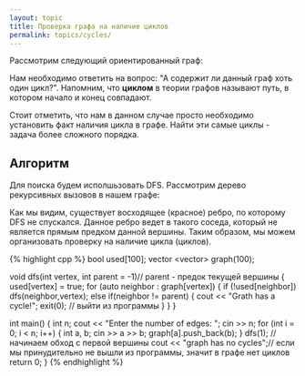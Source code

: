 ```yaml
---
layout: topic
title: Проверка графа на наличие циклов
permalink: topics/cycles/
---
```

Рассмотрим следующий ориентированный граф:

Нам необходимо ответить на вопрос: "А содержит ли данный граф хоть один цикл?". Напомним, что **циклом** в теории графов называют путь, в котором начало и конец совпадают.

Стоит отметить, что нам в данном случае просто необходимо установить факт наличия цикла в графе. Найти эти самые циклы - задача более сложного порядка.

## Алгоритм
Для поиска будем исполшьзовать DFS. Рассмотрим дерево рекурсивных вызовов в нашем графе:


Как мы видим, существует восходящее (красное) ребро, по которому DFS не спускался. Данное ребро ведет в такого соседа, который не является прямым предком данной вершины. Таким образом, мы можем организовать проверку на наличие цикла (циклов).

{% highlight cpp %}
bool used[100];
vector <vector<int>> graph(100);

void dfs(int vertex, int parent = -1)// parent - предок текущей вершины
{
	used[vertex] = true;
	for (auto neighbor : graph[vertex])
	{
		if (!used[neighbor])
			dfs(neighbor,vertex);
		else if(neighbor != parent)
		{
			cout << "Grath has a cycle!";
			exit(0); // выйти из программы
		}
	}
}

int main()
{
	int n;
	cout << "Enter the number of edges: ";
	cin >> n;
	for (int i = 0; i < n; i++)
	{
		int a, b;
		cin >> a >> b;
		graph[a].push_back(b);
	}
	dfs(1); // начинаем обход с первой вершины
	cout << "graph has no cycles";// если мы принудительно не вышли из программы, значит в графе нет циклов
	return 0;
}
{% endhighlight %}
